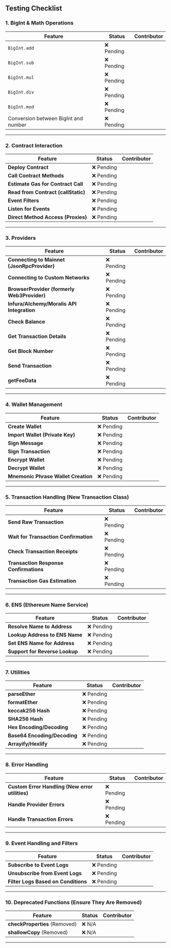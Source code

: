 ## Testing Checklist

### **1. BigInt & Math Operations**

| Feature                                 | Status      | Contributor          |
|-----------------------------------------|-------------|----------------------|
| `BigInt.add`                            | ❌ Pending  |                      |
| `BigInt.sub`                            | ❌ Pending  |                      |
| `BigInt.mul`                            | ❌ Pending  |                      |
| `BigInt.div`                            | ❌ Pending  |                      |
| `BigInt.mod`                            | ❌ Pending  |                      |
| Conversion between BigInt and number    | ❌ Pending  |                      |

---

### **2. Contract Interaction**

| Feature                                 | Status      | Contributor          |
|-----------------------------------------|-------------|----------------------|
| **Deploy Contract**                     | ❌ Pending  |                      |
| **Call Contract Methods**               | ❌ Pending  |                      |
| **Estimate Gas for Contract Call**      | ❌ Pending  |                      |
| **Read from Contract (callStatic)**     | ❌ Pending  |                      |
| **Event Filters**                       | ❌ Pending  |                      |
| **Listen for Events**                   | ❌ Pending  |                      |
| **Direct Method Access (Proxies)**      | ❌ Pending  |                      |

---

### **3. Providers**

| Feature                                 | Status      | Contributor          |
|-----------------------------------------|-------------|----------------------|
| **Connecting to Mainnet (JsonRpcProvider)** | ❌ Pending  |                      |
| **Connecting to Custom Networks**       | ❌ Pending  |                      |
| **BrowserProvider (formerly Web3Provider)** | ❌ Pending  |                      |
| **Infura/Alchemy/Moralis API Integration** | ❌ Pending  |                      |
| **Check Balance**                       | ❌ Pending  |                      |
| **Get Transaction Details**             | ❌ Pending  |                      |
| **Get Block Number**                    | ❌ Pending  |                      |
| **Send Transaction**                    | ❌ Pending  |                      |
| **getFeeData**                          | ❌ Pending  |                      |

---

### **4. Wallet Management**

| Feature                                 | Status      | Contributor          |
|-----------------------------------------|-------------|----------------------|
| **Create Wallet**                       | ❌ Pending  |                      |
| **Import Wallet (Private Key)**         | ❌ Pending  |                      |
| **Sign Message**                        | ❌ Pending  |                      |
| **Sign Transaction**                    | ❌ Pending  |                      |
| **Encrypt Wallet**                      | ❌ Pending  |                      |
| **Decrypt Wallet**                      | ❌ Pending  |                      |
| **Mnemonic Phrase Wallet Creation**     | ❌ Pending  |                      |

---

### **5. Transaction Handling (New Transaction Class)**

| Feature                                 | Status      | Contributor          |
|-----------------------------------------|-------------|----------------------|
| **Send Raw Transaction**                | ❌ Pending  |                      |
| **Wait for Transaction Confirmation**   | ❌ Pending  |                      |
| **Check Transaction Receipts**          | ❌ Pending  |                      |
| **Transaction Response Confirmations**  | ❌ Pending  |                      |
| **Transaction Gas Estimation**          | ❌ Pending  |                      |

---

### **6. ENS (Ethereum Name Service)**

| Feature                                 | Status      | Contributor          |
|-----------------------------------------|-------------|----------------------|
| **Resolve Name to Address**             | ❌ Pending  |                      |
| **Lookup Address to ENS Name**          | ❌ Pending  |                      |
| **Set ENS Name for Address**            | ❌ Pending  |                      |
| **Support for Reverse Lookup**          | ❌ Pending  |                      |

---

### **7. Utilities**

| Feature                                 | Status      | Contributor          |
|-----------------------------------------|-------------|----------------------|
| **parseEther**                          | ❌ Pending  |                      |
| **formatEther**                         | ❌ Pending  |                      |
| **keccak256 Hash**                      | ❌ Pending  |                      |
| **SHA256 Hash**                         | ❌ Pending  |                      |
| **Hex Encoding/Decoding**               | ❌ Pending  |                      |
| **Base64 Encoding/Decoding**            | ❌ Pending  |                      |
| **Arrayify/Hexlify**                    | ❌ Pending  |                      |

---

### **8. Error Handling**

| Feature                                 | Status      | Contributor          |
|-----------------------------------------|-------------|----------------------|
| **Custom Error Handling (New error utilities)** | ❌ Pending  |                      |
| **Handle Provider Errors**              | ❌ Pending  |                      |
| **Handle Transaction Errors**           | ❌ Pending  |                      |

---

### **9. Event Handling and Filters**

| Feature                                 | Status      | Contributor          |
|-----------------------------------------|-------------|----------------------|
| **Subscribe to Event Logs**             | ❌ Pending  |                      |
| **Unsubscribe from Event Logs**         | ❌ Pending  |                      |
| **Filter Logs Based on Conditions**     | ❌ Pending  |                      |

---

### **10. Deprecated Functions (Ensure They Are Removed)**

| Feature                                 | Status      | Contributor          |
|-----------------------------------------|-------------|----------------------|
| **checkProperties** (Removed)           | ❌ N/A      |                      |
| **shallowCopy** (Removed)               | ❌ N/A      |                      |

---
